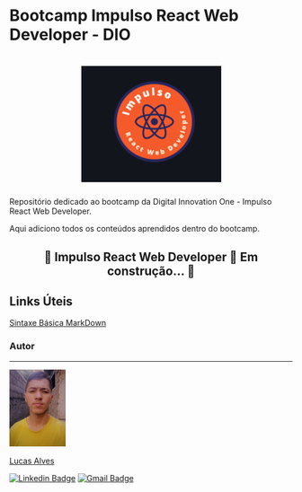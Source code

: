 # Bootcamp Impulso React Web Developer - DIO

<h1 align="center">
  <img alt="Logo do Bootcamp Impulso" title="#Logo do Bootcamp Impulso" src="./assets/impulso.png" />
</h1>

Repositório dedicado ao bootcamp da Digital Innovation One - Impulso React Web Developer.

Aqui adiciono todos os conteúdos aprendidos dentro do bootcamp.


<h2 align="center"> 
	🚧  Impulso React Web Developer 🚀 Em construção...  🚧
</h2>


## Links Úteis
[Sintaxe Básica MarkDown](https://www.markdownguide.org/getting-started/)




### Autor
---

<a href="#">
 <img src="./assets/eu.jpeg" width="100px;" alt="Foto do autor"/>
 <br />
 <p>Lucas Alves</p></a>
 
[![Linkedin Badge](https://img.shields.io/badge/-Lucas-blue?style=flat-square&logo=Linkedin&logoColor=white&link=https://www.linkedin.com/in/lucas-alves-conceicao/)](https://www.linkedin.com/in/lucas-alves-conceicao/) 
[![Gmail Badge](https://img.shields.io/badge/-lcsalves1999@gmail.com-c14438?style=flat-square&logo=Gmail&logoColor=white&link=mailto:lcsalves1999@gmail.com)](mailto:lcsalves1999@gmail.com)
